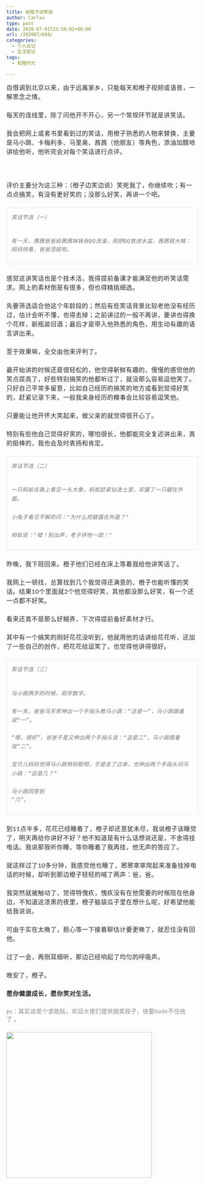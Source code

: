 ```yaml
---
title: 给橙子讲笑话
author: Carlxu
type: post
date: 2020-07-01T23:50:02+00:00
url: /202007/669/
categories:
  - 个人日记
  - 生活笔记
tags:
  - 和橙时光

---
```

<p style="margin: 0px 0px 24px; padding: 0px; max-width: 100%; box-sizing: border-box !important; word-wrap: break-word !important; clear: both; min-height: 1em; font-style: normal; font-variant-caps: normal; font-weight: normal; letter-spacing: 0.5440000295639038px; orphans: auto; text-indent: 0px; text-transform: none; white-space: normal; widows: auto; word-spacing: 0px; -webkit-tap-highlight-color: rgba(0, 0, 0, 0); -webkit-text-size-adjust: 100%; -webkit-text-stroke-width: 0px; text-decoration: none; border: 0px; font-family: Lato, sans-serif; font-size: 16px; outline: 0px; vertical-align: baseline; color: #2b2b2b; text-align: start;">
  自借调到北京以来，由于远离家乡，只能每天和橙子视频或语音，一解思念之情。
</p>

<p style="margin: 0px 0px 24px; padding: 0px; max-width: 100%; box-sizing: border-box !important; word-wrap: break-word !important; clear: both; min-height: 1em; font-style: normal; font-variant-caps: normal; font-weight: normal; letter-spacing: 0.5440000295639038px; orphans: auto; text-indent: 0px; text-transform: none; white-space: normal; widows: auto; word-spacing: 0px; -webkit-tap-highlight-color: rgba(0, 0, 0, 0); -webkit-text-size-adjust: 100%; -webkit-text-stroke-width: 0px; text-decoration: none; border: 0px; font-family: Lato, sans-serif; font-size: 16px; outline: 0px; vertical-align: baseline; color: #2b2b2b; text-align: start;">
  每天的连线里，除了问他开不开心，另一个常规环节就是讲笑话。
</p>

<p style="margin: 0px 0px 24px; padding: 0px; max-width: 100%; box-sizing: border-box !important; word-wrap: break-word !important; clear: both; min-height: 1em; font-style: normal; font-variant-caps: normal; font-weight: normal; letter-spacing: 0.5440000295639038px; orphans: auto; text-indent: 0px; text-transform: none; white-space: normal; widows: auto; word-spacing: 0px; -webkit-tap-highlight-color: rgba(0, 0, 0, 0); -webkit-text-size-adjust: 100%; -webkit-text-stroke-width: 0px; text-decoration: none; border: 0px; font-family: Lato, sans-serif; font-size: 16px; outline: 0px; vertical-align: baseline; color: #2b2b2b; text-align: start;">
  我会把网上或者书里看到过的笑话，用橙子熟悉的人物来替换，主要是马小跳、卡梅利多、马里奥、茜茜（他朋友）等角色，添油加醋地讲给他听，他听完会对每个笑话进行点评。
</p>

<p style="margin: 0px 0px 24px; padding: 0px; max-width: 100%; box-sizing: border-box !important; word-wrap: break-word !important; clear: both; min-height: 1em; font-style: normal; font-variant-caps: normal; font-weight: normal; letter-spacing: 0.5440000295639038px; orphans: auto; text-indent: 0px; text-transform: none; white-space: normal; widows: auto; word-spacing: 0px; -webkit-tap-highlight-color: rgba(0, 0, 0, 0); -webkit-text-size-adjust: 100%; -webkit-text-stroke-width: 0px; text-decoration: none; border: 0px; font-family: Lato, sans-serif; font-size: 16px; outline: 0px; vertical-align: baseline; color: #2b2b2b; text-align: start;">
  <!--more-->
</p>

<p style="margin: 0px 0px 24px; padding: 0px; max-width: 100%; box-sizing: border-box !important; word-wrap: break-word !important; clear: both; min-height: 1em; font-style: normal; font-variant-caps: normal; font-weight: normal; letter-spacing: 0.5440000295639038px; orphans: auto; text-indent: 0px; text-transform: none; white-space: normal; widows: auto; word-spacing: 0px; -webkit-tap-highlight-color: rgba(0, 0, 0, 0); -webkit-text-size-adjust: 100%; -webkit-text-stroke-width: 0px; text-decoration: none; border: 0px; font-family: Lato, sans-serif; font-size: 16px; outline: 0px; vertical-align: baseline; color: #2b2b2b; text-align: start;">
  评价主要分为这三种：（橙子边笑边说）笑死我了，你继续吹；有一点点搞笑，有没有更好笑的；没那么好笑，再讲一个吧。
</p>

<blockquote style="margin: 0px 0px 24px; padding: 0px; border: 0px; color: #767676; font-size: 19px; max-width: 100%; box-sizing: border-box !important; word-wrap: break-word !important; font-variant-caps: normal; font-weight: normal; letter-spacing: 0.5440000295639038px; orphans: auto; text-indent: 0px; text-transform: none; white-space: normal; widows: auto; word-spacing: 0px; -webkit-tap-highlight-color: rgba(0, 0, 0, 0); -webkit-text-size-adjust: 100%; -webkit-text-stroke-width: 0px; text-decoration: none; font-family: Lato, sans-serif; font-style: italic; outline: 0px; vertical-align: baseline; quotes: none; line-height: 1.26316; text-align: start;">
  <pre style="margin: 0px 0px 24px; padding: 12px; max-width: 100%; box-sizing: border-box; word-wrap: break-word !important; border: 1px solid rgba(0, 0, 0, 0.0980392); font-family: monospace, serif; font-size: 15px; font-style: inherit; font-weight: inherit; outline: 0px; vertical-align: baseline; line-height: 1.6; overflow: auto; white-space: pre-wrap; overflow-wrap: break-word;"><span style="margin: 0px; padding: 0px; max-width: 100%; box-sizing: border-box !important; word-wrap: break-word !important; font-size: 14px;">笑话节选（一）</span>     

<span style="margin: 0px; padding: 0px; max-width: 100%; box-sizing: border-box !important; word-wrap: break-word !important; font-size: 14px;">有一天，茜茜爸爸给茜茜妹妹张</span><span style="margin: 0px; padding: 0px; max-width: 100%; box-sizing: border-box !important; word-wrap: break-word !important; font-size: 14px;">QQ</span><span style="margin: 0px; padding: 0px; max-width: 100%; box-sizing: border-box !important; word-wrap: break-word !important; font-size: 14px;">洗澡，刚把</span><span style="margin: 0px; padding: 0px; max-width: 100%; box-sizing: border-box !important; word-wrap: break-word !important; font-size: 14px;">QQ</span><span style="margin: 0px; padding: 0px; max-width: 100%; box-sizing: border-box !important; word-wrap: break-word !important; font-size: 14px;">放进水盆，茜茜就大喊：妈妈快看，爸爸泡妞啦。</span></pre>
</blockquote>

<p style="margin: 0px 0px 24px; padding: 0px; max-width: 100%; box-sizing: border-box !important; word-wrap: break-word !important; clear: both; min-height: 1em; font-style: normal; font-variant-caps: normal; font-weight: normal; letter-spacing: 0.5440000295639038px; orphans: auto; text-indent: 0px; text-transform: none; white-space: normal; widows: auto; word-spacing: 0px; -webkit-tap-highlight-color: rgba(0, 0, 0, 0); -webkit-text-size-adjust: 100%; -webkit-text-stroke-width: 0px; text-decoration: none; border: 0px; font-family: Lato, sans-serif; font-size: 16px; outline: 0px; vertical-align: baseline; color: #2b2b2b; text-align: start;">
  感觉这讲笑话也是个技术活，我得提前备课才能满足他的听笑话需求。网上的素材倒是有很多，但也得精挑细选。
</p>

<p style="margin: 0px 0px 24px; padding: 0px; max-width: 100%; box-sizing: border-box !important; word-wrap: break-word !important; clear: both; min-height: 1em; font-style: normal; font-variant-caps: normal; font-weight: normal; letter-spacing: 0.5440000295639038px; orphans: auto; text-indent: 0px; text-transform: none; white-space: normal; widows: auto; word-spacing: 0px; -webkit-tap-highlight-color: rgba(0, 0, 0, 0); -webkit-text-size-adjust: 100%; -webkit-text-stroke-width: 0px; text-decoration: none; border: 0px; font-family: Lato, sans-serif; font-size: 16px; outline: 0px; vertical-align: baseline; color: #2b2b2b; text-align: start;">
  先要筛选适合他这个年龄段的；然后有些笑话背景比较老他没有经历过，估计会听不懂，也得去掉；之前讲过的一般不再讲，要讲也得换个花样，新瓶装旧酒；最后才是带入他熟悉的角色，用生动有趣的语言讲出来。
</p>

<p style="margin: 0px 0px 24px; padding: 0px; max-width: 100%; box-sizing: border-box !important; word-wrap: break-word !important; clear: both; min-height: 1em; font-style: normal; font-variant-caps: normal; font-weight: normal; letter-spacing: 0.5440000295639038px; orphans: auto; text-indent: 0px; text-transform: none; white-space: normal; widows: auto; word-spacing: 0px; -webkit-tap-highlight-color: rgba(0, 0, 0, 0); -webkit-text-size-adjust: 100%; -webkit-text-stroke-width: 0px; text-decoration: none; border: 0px; font-family: Lato, sans-serif; font-size: 16px; outline: 0px; vertical-align: baseline; color: #2b2b2b; text-align: start;">
  至于效果嘛，全交由他来评判了。
</p>

<p style="margin: 0px 0px 24px; padding: 0px; max-width: 100%; box-sizing: border-box !important; word-wrap: break-word !important; clear: both; min-height: 1em; font-style: normal; font-variant-caps: normal; font-weight: normal; letter-spacing: 0.5440000295639038px; orphans: auto; text-indent: 0px; text-transform: none; white-space: normal; widows: auto; word-spacing: 0px; -webkit-tap-highlight-color: rgba(0, 0, 0, 0); -webkit-text-size-adjust: 100%; -webkit-text-stroke-width: 0px; text-decoration: none; border: 0px; font-family: Lato, sans-serif; font-size: 16px; outline: 0px; vertical-align: baseline; color: #2b2b2b; text-align: start;">
  最开始讲的时候还是很轻松的，他觉得新鲜有趣的，慢慢的感觉他的笑点提高了，好些<span style="margin: 0px; padding: 0px; max-width: 100%; box-sizing: border-box !important; word-wrap: break-word !important; color: #2b2b2b; font-family: Lato, sans-serif; font-size: 16px; text-align: start;">特别搞笑的</span>他都听过了，就没那么容易逗他笑了。只好自己平常多留意，比如自己经历的搞笑的地方或看到觉得好笑的，赶紧记录下来，一般我亲身经历的糗事会比较容易逗笑他。
</p>

<p style="margin: 0px 0px 24px; padding: 0px; max-width: 100%; box-sizing: border-box !important; word-wrap: break-word !important; clear: both; min-height: 1em; font-style: normal; font-variant-caps: normal; font-weight: normal; letter-spacing: 0.5440000295639038px; orphans: auto; text-indent: 0px; text-transform: none; white-space: normal; widows: auto; word-spacing: 0px; -webkit-tap-highlight-color: rgba(0, 0, 0, 0); -webkit-text-size-adjust: 100%; -webkit-text-stroke-width: 0px; text-decoration: none; border: 0px; font-family: Lato, sans-serif; font-size: 16px; outline: 0px; vertical-align: baseline; color: #2b2b2b; text-align: start;">
  只要能让他开怀大笑起来，做父亲的就觉得很开心了。
</p>

<p style="margin: 0px 0px 24px; padding: 0px; max-width: 100%; box-sizing: border-box !important; word-wrap: break-word !important; clear: both; min-height: 1em; font-style: normal; font-variant-caps: normal; font-weight: normal; letter-spacing: 0.5440000295639038px; orphans: auto; text-indent: 0px; text-transform: none; white-space: normal; widows: auto; word-spacing: 0px; -webkit-tap-highlight-color: rgba(0, 0, 0, 0); -webkit-text-size-adjust: 100%; -webkit-text-stroke-width: 0px; text-decoration: none; border: 0px; font-family: Lato, sans-serif; font-size: 16px; outline: 0px; vertical-align: baseline; color: #2b2b2b; text-align: start;">
  <span style="margin: 0px; padding: 0px; max-width: 100%; box-sizing: border-box !important; word-wrap: break-word !important; color: #2b2b2b; font-family: Lato, sans-serif; font-size: 16px; text-align: start;">特别有些他自己觉得好笑的，哪怕很长，他都能完全复述讲出来，真的挺棒的，我也会及时表扬和肯定</span><span style="margin: 0px; padding: 0px; max-width: 100%; box-sizing: border-box !important; word-wrap: break-word !important; color: #2b2b2b; font-family: Lato, sans-serif; font-size: 16px; text-align: start;">。</span>
</p>

<blockquote style="margin: 0px 0px 24px; padding: 0px; border: 0px; color: #767676; font-size: 19px; max-width: 100%; box-sizing: border-box !important; word-wrap: break-word !important; font-variant-caps: normal; font-weight: normal; letter-spacing: 0.5440000295639038px; orphans: auto; text-indent: 0px; text-transform: none; white-space: normal; widows: auto; word-spacing: 0px; -webkit-tap-highlight-color: rgba(0, 0, 0, 0); -webkit-text-size-adjust: 100%; -webkit-text-stroke-width: 0px; text-decoration: none; font-family: Lato, sans-serif; font-style: italic; outline: 0px; vertical-align: baseline; quotes: none; line-height: 1.26316; text-align: start;">
  <pre style="margin: 0px 0px 24px; padding: 12px; max-width: 100%; box-sizing: border-box; word-wrap: break-word !important; border: 1px solid rgba(0, 0, 0, 0.0980392); font-family: monospace, serif; font-size: 15px; font-style: inherit; font-weight: inherit; outline: 0px; vertical-align: baseline; line-height: 1.6; overflow: auto; white-space: pre-wrap; overflow-wrap: break-word;"><span style="margin: 0px; padding: 0px; max-width: 100%; box-sizing: border-box !important; word-wrap: break-word !important; font-size: 14px;">笑话节选（二）</span>     

<span style="margin: 0px; padding: 0px; max-width: 100%; box-sizing: border-box !important; word-wrap: break-word !important; font-size: 14px;">一只蚂蚁在路上看见一头大象，蚂蚁赶紧钻进土里，却露了一只腿在外面。</span>     
<span style="margin: 0px; padding: 0px; max-width: 100%; box-sizing: border-box !important; word-wrap: break-word !important; font-size: 14px;">小兔子看见不解的问：</span><span style="margin: 0px; padding: 0px; max-width: 100%; box-sizing: border-box !important; word-wrap: break-word !important; font-size: 14px;">"</span><span style="margin: 0px; padding: 0px; max-width: 100%; box-sizing: border-box !important; word-wrap: break-word !important; font-size: 14px;">为什么把腿露在外面？</span><span style="margin: 0px; padding: 0px; max-width: 100%; box-sizing: border-box !important; word-wrap: break-word !important; font-size: 14px;">"</span>     
<span style="margin: 0px; padding: 0px; max-width: 100%; box-sizing: border-box !important; word-wrap: break-word !important; font-size: 14px;">蚂蚁说：</span><span style="margin: 0px; padding: 0px; max-width: 100%; box-sizing: border-box !important; word-wrap: break-word !important; font-size: 14px;">"</span><span style="margin: 0px; padding: 0px; max-width: 100%; box-sizing: border-box !important; word-wrap: break-word !important; font-size: 14px;">嘘！别出声，老子绊他一跤！</span><span style="margin: 0px; padding: 0px; max-width: 100%; box-sizing: border-box !important; word-wrap: break-word !important; font-size: 14px;">"</span></pre>
</blockquote>

<p style="margin: 0px 0px 24px; padding: 0px; max-width: 100%; box-sizing: border-box !important; word-wrap: break-word !important; clear: both; min-height: 1em; font-style: normal; font-variant-caps: normal; font-weight: normal; letter-spacing: 0.5440000295639038px; orphans: auto; text-indent: 0px; text-transform: none; white-space: normal; widows: auto; word-spacing: 0px; -webkit-tap-highlight-color: rgba(0, 0, 0, 0); -webkit-text-size-adjust: 100%; -webkit-text-stroke-width: 0px; text-decoration: none; border: 0px; font-family: Lato, sans-serif; font-size: 16px; outline: 0px; vertical-align: baseline; color: #2b2b2b; text-align: start;">
  昨晚，我下班回来。橙子他们已经在床上等着我给他讲笑话了。
</p>

<p style="margin: 0px 0px 24px; padding: 0px; max-width: 100%; box-sizing: border-box !important; word-wrap: break-word !important; clear: both; min-height: 1em; font-style: normal; font-variant-caps: normal; font-weight: normal; letter-spacing: 0.5440000295639038px; orphans: auto; text-indent: 0px; text-transform: none; white-space: normal; widows: auto; word-spacing: 0px; -webkit-tap-highlight-color: rgba(0, 0, 0, 0); -webkit-text-size-adjust: 100%; -webkit-text-stroke-width: 0px; text-decoration: none; border: 0px; font-family: Lato, sans-serif; font-size: 16px; outline: 0px; vertical-align: baseline; color: #2b2b2b; text-align: start;">
  我网上一顿找，总算找到几个我觉得还满意的、橙子也能听懂的笑话。结果10个里面就2个他觉得好笑，其他都没那么好笑，有一个还一点都不好笑。
</p>

<p style="margin: 0px 0px 24px; padding: 0px; max-width: 100%; box-sizing: border-box !important; word-wrap: break-word !important; clear: both; min-height: 1em; font-style: normal; font-variant-caps: normal; font-weight: normal; letter-spacing: 0.5440000295639038px; orphans: auto; text-indent: 0px; text-transform: none; white-space: normal; widows: auto; word-spacing: 0px; -webkit-tap-highlight-color: rgba(0, 0, 0, 0); -webkit-text-size-adjust: 100%; -webkit-text-stroke-width: 0px; text-decoration: none; border: 0px; font-family: Lato, sans-serif; font-size: 16px; outline: 0px; vertical-align: baseline; color: #2b2b2b; text-align: start;">
  看来还真不是那么好糊弄，下次得提前备好素材才行。
</p>

<p style="margin: 0px 0px 24px; padding: 0px; max-width: 100%; box-sizing: border-box !important; word-wrap: break-word !important; clear: both; min-height: 1em; font-style: normal; font-variant-caps: normal; font-weight: normal; letter-spacing: 0.5440000295639038px; orphans: auto; text-indent: 0px; text-transform: none; white-space: normal; widows: auto; word-spacing: 0px; -webkit-tap-highlight-color: rgba(0, 0, 0, 0); -webkit-text-size-adjust: 100%; -webkit-text-stroke-width: 0px; text-decoration: none; border: 0px; font-family: Lato, sans-serif; font-size: 16px; outline: 0px; vertical-align: baseline; color: #2b2b2b; text-align: start;">
  其中有一个搞笑的刚好花花没听到，他就用他的话讲给花花听，还加了一些自己的创作，把花花给逗笑了，也觉得他讲得很好。
</p>

<blockquote style="margin: 0px 0px 24px; padding: 0px; border: 0px; color: #767676; font-size: 19px; max-width: 100%; box-sizing: border-box !important; word-wrap: break-word !important; font-variant-caps: normal; font-weight: normal; letter-spacing: 0.5440000295639038px; orphans: auto; text-indent: 0px; text-transform: none; white-space: normal; widows: auto; word-spacing: 0px; -webkit-tap-highlight-color: rgba(0, 0, 0, 0); -webkit-text-size-adjust: 100%; -webkit-text-stroke-width: 0px; text-decoration: none; font-family: Lato, sans-serif; font-style: italic; outline: 0px; vertical-align: baseline; quotes: none; line-height: 1.26316; text-align: start;">
  <pre style="margin: 0px 0px 24px; padding: 12px; max-width: 100%; box-sizing: border-box; word-wrap: break-word !important; border: 1px solid rgba(0, 0, 0, 0.0980392); font-family: monospace, serif; font-size: 15px; font-style: inherit; font-weight: inherit; outline: 0px; vertical-align: baseline; line-height: 1.6; overflow: auto; white-space: pre-wrap; overflow-wrap: break-word;"><span style="margin: 0px; padding: 0px; max-width: 100%; box-sizing: border-box !important; word-wrap: break-word !important; font-size: 14px;">笑话节选（三）</span>     

<span style="margin: 0px; padding: 0px; max-width: 100%; box-sizing: border-box !important; word-wrap: break-word !important; font-size: 14px;">马小跳两岁的时候，刚学数字。</span>     
<span style="margin: 0px; padding: 0px; max-width: 100%; box-sizing: border-box !important; word-wrap: break-word !important; font-size: 14px;">有一天，爸爸马天笑伸出一个手指头教马小跳：</span><span style="margin: 0px; padding: 0px; max-width: 100%; box-sizing: border-box !important; word-wrap: break-word !important; font-size: 14px;">“</span><span style="margin: 0px; padding: 0px; max-width: 100%; box-sizing: border-box !important; word-wrap: break-word !important; font-size: 14px;">这是一</span><span style="margin: 0px; padding: 0px; max-width: 100%; box-sizing: border-box !important; word-wrap: break-word !important; font-size: 14px;">”</span><span style="margin: 0px; padding: 0px; max-width: 100%; box-sizing: border-box !important; word-wrap: break-word !important; font-size: 14px;">，马小跳跟着说</span><span style="margin: 0px; padding: 0px; max-width: 100%; box-sizing: border-box !important; word-wrap: break-word !important; font-size: 14px;">“</span><span style="margin: 0px; padding: 0px; max-width: 100%; box-sizing: border-box !important; word-wrap: break-word !important; font-size: 14px;">一</span><span style="margin: 0px; padding: 0px; max-width: 100%; box-sizing: border-box !important; word-wrap: break-word !important; font-size: 14px;">”</span><span style="margin: 0px; padding: 0px; max-width: 100%; box-sizing: border-box !important; word-wrap: break-word !important; font-size: 14px;">。</span> <span style="margin: 0px; padding: 0px; max-width: 100%; box-sizing: border-box !important; word-wrap: break-word !important; font-size: 14px;">    
“</span><span style="margin: 0px; padding: 0px; max-width: 100%; box-sizing: border-box !important; word-wrap: break-word !important; font-size: 14px;">嗯，很好</span><span style="margin: 0px; padding: 0px; max-width: 100%; box-sizing: border-box !important; word-wrap: break-word !important; font-size: 14px;">”</span><span style="margin: 0px; padding: 0px; max-width: 100%; box-sizing: border-box !important; word-wrap: break-word !important; font-size: 14px;">，爸爸于是又伸出两个手指头说：</span><span style="margin: 0px; padding: 0px; max-width: 100%; box-sizing: border-box !important; word-wrap: break-word !important; font-size: 14px;">“</span><span style="margin: 0px; padding: 0px; max-width: 100%; box-sizing: border-box !important; word-wrap: break-word !important; font-size: 14px;">这是二</span><span style="margin: 0px; padding: 0px; max-width: 100%; box-sizing: border-box !important; word-wrap: break-word !important; font-size: 14px;">”</span><span style="margin: 0px; padding: 0px; max-width: 100%; box-sizing: border-box !important; word-wrap: break-word !important; font-size: 14px;">，马小跳跟着说</span><span style="margin: 0px; padding: 0px; max-width: 100%; box-sizing: border-box !important; word-wrap: break-word !important; font-size: 14px;">“</span><span style="margin: 0px; padding: 0px; max-width: 100%; box-sizing: border-box !important; word-wrap: break-word !important; font-size: 14px;">二</span><span style="margin: 0px; padding: 0px; max-width: 100%; box-sizing: border-box !important; word-wrap: break-word !important; font-size: 14px;">”</span><span style="margin: 0px; padding: 0px; max-width: 100%; box-sizing: border-box !important; word-wrap: break-word !important; font-size: 14px;">。</span>     
<span style="margin: 0px; padding: 0px; max-width: 100%; box-sizing: border-box !important; word-wrap: break-word !important; font-size: 14px;">宝贝儿妈妈觉得马小跳特别聪明，于是走了过来，也伸出两个手指头问马小跳：</span><span style="margin: 0px; padding: 0px; max-width: 100%; box-sizing: border-box !important; word-wrap: break-word !important; font-size: 14px;">“</span><span style="margin: 0px; padding: 0px; max-width: 100%; box-sizing: border-box !important; word-wrap: break-word !important; font-size: 14px;">这是几？</span><span style="margin: 0px; padding: 0px; max-width: 100%; box-sizing: border-box !important; word-wrap: break-word !important; font-size: 14px;">”</span>     
<span style="margin: 0px; padding: 0px; max-width: 100%; box-sizing: border-box !important; word-wrap: break-word !important; font-size: 14px;">马小跳回答到</span><span style="margin: 0px; padding: 0px; max-width: 100%; box-sizing: border-box !important; word-wrap: break-word !important; font-size: 14px;"> “</span><span style="margin: 0px; padding: 0px; max-width: 100%; box-sizing: border-box !important; word-wrap: break-word !important; font-size: 14px;">几</span><span style="margin: 0px; padding: 0px; max-width: 100%; box-sizing: border-box !important; word-wrap: break-word !important; font-size: 14px;">”</span><span style="margin: 0px; padding: 0px; max-width: 100%; box-sizing: border-box !important; word-wrap: break-word !important; font-size: 14px;">。</span></pre>
</blockquote>

<p style="margin: 0px 0px 24px; padding: 0px; max-width: 100%; box-sizing: border-box !important; word-wrap: break-word !important; clear: both; min-height: 1em; font-style: normal; font-variant-caps: normal; font-weight: normal; letter-spacing: 0.5440000295639038px; orphans: auto; text-indent: 0px; text-transform: none; white-space: normal; widows: auto; word-spacing: 0px; -webkit-tap-highlight-color: rgba(0, 0, 0, 0); -webkit-text-size-adjust: 100%; -webkit-text-stroke-width: 0px; text-decoration: none; border: 0px; font-family: Lato, sans-serif; font-size: 16px; outline: 0px; vertical-align: baseline; color: #2b2b2b; text-align: start;">
  到11点半多，花花已经睡着了，橙子却还意犹未尽，我说橙子该睡觉了，明天再给你讲好不好？他不知道是有什么话想说还是，不舍得挂电话。我说那我听你睡，等你睡着了我再挂，他无声的答应了。
</p>

<p style="margin: 0px 0px 24px; padding: 0px; max-width: 100%; box-sizing: border-box !important; word-wrap: break-word !important; clear: both; min-height: 1em; font-style: normal; font-variant-caps: normal; font-weight: normal; letter-spacing: 0.5440000295639038px; orphans: auto; text-indent: 0px; text-transform: none; white-space: normal; widows: auto; word-spacing: 0px; -webkit-tap-highlight-color: rgba(0, 0, 0, 0); -webkit-text-size-adjust: 100%; -webkit-text-stroke-width: 0px; text-decoration: none; border: 0px; font-family: Lato, sans-serif; font-size: 16px; outline: 0px; vertical-align: baseline; color: #2b2b2b; text-align: start;">
  就这样过了10多分钟，我感觉他也睡了，窸窸窣窣爬起来准备挂掉电话的时候，却听到那边橙子轻轻的喊了两声：爸，爸。
</p>

<p style="margin: 0px 0px 24px; padding: 0px; max-width: 100%; box-sizing: border-box !important; word-wrap: break-word !important; clear: both; min-height: 1em; font-style: normal; font-variant-caps: normal; font-weight: normal; letter-spacing: 0.5440000295639038px; orphans: auto; text-indent: 0px; text-transform: none; white-space: normal; widows: auto; word-spacing: 0px; -webkit-tap-highlight-color: rgba(0, 0, 0, 0); -webkit-text-size-adjust: 100%; -webkit-text-stroke-width: 0px; text-decoration: none; border: 0px; font-family: Lato, sans-serif; font-size: 16px; outline: 0px; vertical-align: baseline; color: #2b2b2b; text-align: start;">
  我突然就被触动了，<span style="margin: 0px; padding: 0px; max-width: 100%; box-sizing: border-box !important; word-wrap: break-word !important; color: #2b2b2b; font-family: Lato, sans-serif; font-size: 16px; text-align: start;">觉得</span><span style="margin: 0px; padding: 0px; max-width: 100%; box-sizing: border-box !important; word-wrap: break-word !important; color: #2b2b2b; font-family: Lato, sans-serif; font-size: 16px; text-align: start;">特</span><span style="margin: 0px; padding: 0px; max-width: 100%; box-sizing: border-box !important; word-wrap: break-word !important; color: #2b2b2b; font-family: Lato, sans-serif; font-size: 16px; text-align: start;">愧疚，愧疚</span><span style="margin: 0px; padding: 0px; max-width: 100%; box-sizing: border-box !important; word-wrap: break-word !important; color: #2b2b2b; font-family: Lato, sans-serif; font-size: 16px; text-align: start;">没有在他需要的时候陪在他身边</span>，不知道这漆黑的夜里，橙子脑袋瓜子里在想什么呢，好希望他能给我说说。
</p>

<p style="margin: 0px 0px 24px; padding: 0px; max-width: 100%; box-sizing: border-box !important; word-wrap: break-word !important; clear: both; min-height: 1em; font-style: normal; font-variant-caps: normal; font-weight: normal; letter-spacing: 0.5440000295639038px; orphans: auto; text-indent: 0px; text-transform: none; white-space: normal; widows: auto; word-spacing: 0px; -webkit-tap-highlight-color: rgba(0, 0, 0, 0); -webkit-text-size-adjust: 100%; -webkit-text-stroke-width: 0px; text-decoration: none; border: 0px; font-family: Lato, sans-serif; font-size: 16px; outline: 0px; vertical-align: baseline; color: #2b2b2b; text-align: start;">
  可由于实在太晚了，担心等一下接着聊估计要更晚了，就忍住没有回他。
</p>

<p style="margin: 0px 0px 24px; padding: 0px; max-width: 100%; box-sizing: border-box !important; word-wrap: break-word !important; clear: both; min-height: 1em; font-style: normal; font-variant-caps: normal; font-weight: normal; letter-spacing: 0.5440000295639038px; orphans: auto; text-indent: 0px; text-transform: none; white-space: normal; widows: auto; word-spacing: 0px; -webkit-tap-highlight-color: rgba(0, 0, 0, 0); -webkit-text-size-adjust: 100%; -webkit-text-stroke-width: 0px; text-decoration: none; border: 0px; font-family: Lato, sans-serif; font-size: 16px; outline: 0px; vertical-align: baseline; color: #2b2b2b; text-align: start;">
  过了一会，再侧耳细听，那边已经响起了均匀的呼吸声。
</p>

<p style="margin: 0px 0px 24px; padding: 0px; max-width: 100%; box-sizing: border-box !important; word-wrap: break-word !important; clear: both; min-height: 1em; font-style: normal; font-variant-caps: normal; font-weight: normal; letter-spacing: 0.5440000295639038px; orphans: auto; text-indent: 0px; text-transform: none; white-space: normal; widows: auto; word-spacing: 0px; -webkit-tap-highlight-color: rgba(0, 0, 0, 0); -webkit-text-size-adjust: 100%; -webkit-text-stroke-width: 0px; text-decoration: none; border: 0px; font-family: Lato, sans-serif; font-size: 16px; outline: 0px; vertical-align: baseline; color: #2b2b2b; text-align: start;">
  <span style="margin: 0px; padding: 0px; max-width: 100%; box-sizing: border-box !important; word-wrap: break-word !important; color: #2b2b2b; font-family: Lato, sans-serif; font-size: 16px; text-align: start;">晚安了，橙子</span>。
</p>

<p style="margin: 0px 0px 24px; padding: 0px; max-width: 100%; box-sizing: border-box !important; word-wrap: break-word !important; clear: both; min-height: 1em; font-style: normal; font-variant-caps: normal; font-weight: normal; letter-spacing: 0.5440000295639038px; orphans: auto; text-indent: 0px; text-transform: none; white-space: normal; widows: auto; word-spacing: 0px; -webkit-tap-highlight-color: rgba(0, 0, 0, 0); -webkit-text-size-adjust: 100%; -webkit-text-stroke-width: 0px; text-decoration: none; border: 0px; font-family: Lato, sans-serif; font-size: 16px; outline: 0px; vertical-align: baseline; color: #2b2b2b; text-align: start;">
  <strong style="margin: 0px; padding: 0px; max-width: 100%; box-sizing: border-box !important; word-wrap: break-word !important;">愿你健康成长，愿你笑对生活。</strong>
</p>

<p style="margin: 0px 0px 24px; padding: 0px; max-width: 100%; box-sizing: border-box !important; word-wrap: break-word !important; clear: both; min-height: 1em; font-style: normal; font-variant-caps: normal; font-weight: normal; letter-spacing: 0.5440000295639038px; orphans: auto; text-indent: 0px; text-transform: none; white-space: normal; widows: auto; word-spacing: 0px; -webkit-tap-highlight-color: rgba(0, 0, 0, 0); -webkit-text-size-adjust: 100%; -webkit-text-stroke-width: 0px; text-decoration: none; border: 0px; font-family: Lato, sans-serif; font-size: 16px; outline: 0px; vertical-align: baseline; color: #2b2b2b; text-align: start;">
  <span style="margin: 0px; padding: 0px; max-width: 100%; box-sizing: border-box !important; word-wrap: break-word !important; font-size: 15px; color: #888888;">ps</span><span style="margin: 0px; padding: 0px; max-width: 100%; box-sizing: border-box !important; word-wrap: break-word !important; font-size: 15px; color: #888888;">：其实这是个求助贴，欢迎大佬们提供搞笑段子，快要</span><span style="margin: 0px; padding: 0px; max-width: 100%; box-sizing: border-box !important; word-wrap: break-word !important; font-size: 15px; color: #888888;">hode</span><span style="margin: 0px; padding: 0px; max-width: 100%; box-sizing: border-box !important; word-wrap: break-word !important; font-size: 15px; color: #888888;">不住他了</span><span style="margin: 0px; padding: 0px; max-width: 100%; box-sizing: border-box !important; word-wrap: break-word !important; font-size: 15px; color: #888888;"> </span><span style="margin: 0px; padding: 0px; max-width: 100%; box-sizing: border-box !important; word-wrap: break-word !important; font-size: 15px; color: #888888;">。</span>
</p>

<p style="margin: 0px; padding: 0px; max-width: 100%; box-sizing: border-box !important; word-wrap: break-word !important; clear: both; min-height: 1em; caret-color: #333333; color: #333333; font-family: -apple-system-font, BlinkMacSystemFont,;">
  <img class="rich_pages" style="margin: 0px; padding: 0px; max-width: 100%; box-sizing: border-box !important; word-wrap: break-word !important; height: auto !important; -webkit-touch-callout: none; -webkit-user-select: none; width: 382px !important; visibility: visible !important;" src="https://mmbiz.qpic.cn/mmbiz_jpg/IwEs7jAvuX65eW4ia5B2u671G7wAEsQ4up8oxNSqibHXrpr7QB5G0Tia2WCkBI4QNcvbiaGpf07WZVghktQrVpCDWA/640?wx_fmt=jpeg" crossorigin="anonymous" data-croporisrc="https://mmbiz.qlogo.cn/mmbiz_jpg/IwEs7jAvuX65eW4ia5B2u671G7wAEsQ4uYTib2VvMwMxmlGVCE3ia7EUo1zpXicsdS39Do27eTurKelfKl9gEJqdww/0?wx_fmt=jpeg" data-cropx1="0" data-cropx2="952.9411764705882" data-cropy1="0" data-cropy2="833.3564013840829" data-ratio="0.8739495798319328" data-s="300,640" data-src="https://mmbiz.qpic.cn/mmbiz_jpg/IwEs7jAvuX65eW4ia5B2u671G7wAEsQ4up8oxNSqibHXrpr7QB5G0Tia2WCkBI4QNcvbiaGpf07WZVghktQrVpCDWA/640?wx_fmt=jpeg" data-type="jpeg" data-w="952" />
</p>